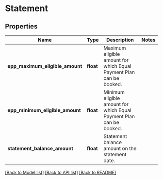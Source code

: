 # Statement

## Properties
Name | Type | Description | Notes
------------ | ------------- | ------------- | -------------
**epp_maximum_eligible_amount** | **float** | Maximum eligible amount for which Equal Payment Plan can be booked. | 
**epp_minimum_eligible_amount** | **float** | Minimum eligible amount for which Equal Payment Plan can be booked. | 
**statement_balance_amount** | **float** | Statement balance amount on the statement date. | 

[[Back to Model list]](../README.md#documentation-for-models) [[Back to API list]](../README.md#documentation-for-api-endpoints) [[Back to README]](../README.md)

